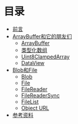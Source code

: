 # 目录

- [前言](preface.md)
- [ArrayBuffer和它的朋友们](array-buffer-and-its-friends.md)
  - [ArrayBuffer](array-buffer.md)
  - [类型化数组](typed-array.md)
  - [Uint8ClampedArray](uint8-clamped-array.md)
  - [DataView](data-view.md)
- [Blob和File](blob-and-file.md)
  - [Blob](blob.md)
  - [File]()
  - [FileReader]()
  - [FileReaderSync]()
  - [FileList]()
  - [Object URL]()
- [参考资料](reference.md)
